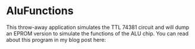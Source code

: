 # AluFunctions
This throw-away application simulates the TTL 74381 circuit and will dump an EPROM version to 
simulate the functions of the ALU chip.  You can read about this program in my blog post here:

